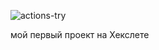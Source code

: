 ![actions-try](https://github.com/shamshaev/hexlet-java/actions/workflows/actions-try.yml/badge.svg)

мой первый проект на Хекслете

